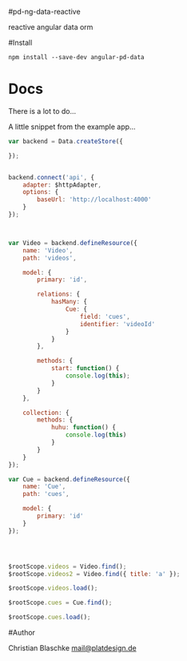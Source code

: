 #pd-ng-data-reactive

reactive angular data orm


#Install

`npm install --save-dev angular-pd-data`


# Docs

There is a lot to do...

A little snippet from the example app...

```javascript
var backend = Data.createStore({

});


backend.connect('api', {
	adapter: $httpAdapter,
	options: {
		baseUrl: 'http://localhost:4000'
	}
});



var Video = backend.defineResource({
	name: 'Video',
	path: 'videos',

	model: {
		primary: 'id',

		relations: {
			hasMany: {
				Cue: {
					field: 'cues',
					identifier: 'videoId'
				}
			}
		},

		methods: {
			start: function() {
				console.log(this);
			}
		}
	},

	collection: {
		methods: {
			huhu: function() {
				console.log(this)
			}
		}
	}
});

var Cue = backend.defineResource({
	name: 'Cue',
	path: 'cues',

	model: {
		primary: 'id'
	}
});




$rootScope.videos = Video.find();
$rootScope.videos2 = Video.find({ title: 'a' });

$rootScope.videos.load();

$rootScope.cues = Cue.find();

$rootScope.cues.load();

```

#Author

Christian Blaschke <mail@platdesign.de>

